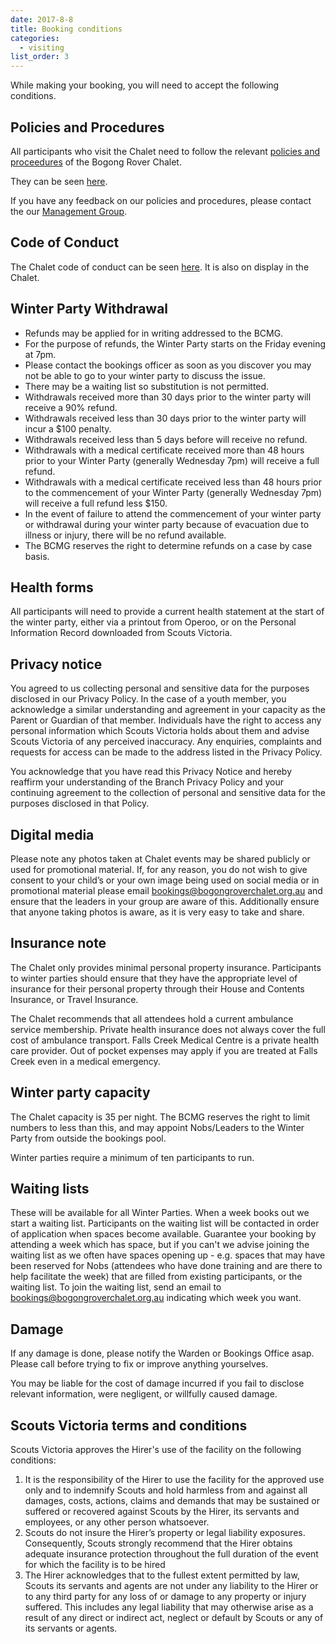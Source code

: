 ```yaml
---
date: 2017-8-8
title: Booking conditions
categories:
  - visiting
list_order: 3
---
```


While making your booking, you will need to accept the following conditions.

## Policies and Procedures

All participants who visit the Chalet need to follow the relevant [policies and
proceedures](https://bit.ly/bcmgpolicies) of the Bogong Rover Chalet.

They can be seen [here](https://bit.ly/bcmgpolicies).

If you have any feedback on our policies and procedures, please contact the our
[Management Group](/about/contact/#management).

## Code of Conduct

The Chalet code of conduct can be seen [here](https://bit.ly/chalet-coc). It is
also on display in the Chalet.

## Winter Party Withdrawal

 - Refunds may be applied for in writing addressed to the BCMG.
 - For the purpose of refunds, the Winter Party starts on the Friday evening at
   7pm.
 - Please contact the bookings officer as soon as you discover you may not be
   able to go to your winter party to discuss the issue.
 - There may be a waiting list so substitution is not permitted.
 - Withdrawals received more than 30 days prior to the winter party will receive
   a 90% refund.
 - Withdrawals received less than 30 days prior to the winter party will incur a
   $100 penalty.
 - Withdrawals received less than 5 days before will receive no refund.
 - Withdrawals with a medical certificate received more than 48 hours prior to
   your Winter Party (generally Wednesday 7pm) will receive a full refund.
 - Withdrawals with a medical certificate received less than 48 hours prior to
   the commencement of your Winter Party (generally Wednesday 7pm) will receive
   a full refund less $150.
 - In the event of failure to attend the commencement of your winter party or
   withdrawal during your winter party because of evacuation due to illness or
   injury, there will be no refund available.
 - The BCMG reserves the right to determine refunds on a case by case basis.

## Health forms

All participants will need to provide a current health statement at the start of
the winter party, either via a printout from Operoo, or on the Personal
Information Record downloaded from Scouts Victoria.

## Privacy notice

You agreed to us collecting personal and sensitive data for the purposes
disclosed in our Privacy Policy. In the case of a youth member, you acknowledge
a similar understanding and agreement in your capacity as the Parent or Guardian
of that member. Individuals have the right to access any personal information
which Scouts Victoria holds about them and advise Scouts Victoria of any
perceived inaccuracy. Any enquiries, complaints and requests for access can be
made to the address listed in the Privacy Policy.

You acknowledge that you have read this Privacy Notice and hereby reaffirm your
understanding of the Branch Privacy Policy and your continuing agreement to the
collection of personal and sensitive data for the purposes disclosed in that
Policy.

## Digital media

Please note any photos taken at Chalet events may be shared publicly or used for
promotional material.  If, for any reason, you do not wish to give consent to
your child’s or your own image being used on social media or in promotional
material please email
[bookings@bogongroverchalet.org.au](mailto:bookings@bogongroverchalet.org.au)
and ensure that the leaders in your group are aware of this. Additionally ensure
that anyone taking photos is aware, as it is very easy to take and share.

## Insurance note

The Chalet only provides minimal personal property insurance. Participants to
winter parties should ensure that they have the appropriate level of insurance
for their personal property through their House and Contents Insurance, or
Travel Insurance.

The Chalet recommends that all attendees hold a current ambulance service
membership. Private health insurance does not always cover the full cost of
ambulance transport. Falls Creek Medical Centre is a private health care
provider. Out of pocket expenses may apply if you are treated at Falls Creek
even in a medical emergency.

## Winter party capacity

The Chalet capacity is 35 per night. The BCMG reserves the right to limit
numbers to less than this, and may appoint Nobs/Leaders to the Winter Party from
outside the bookings pool.

Winter parties require a minimum of ten participants to run.

## Waiting lists

These will be available for all Winter Parties.  When a week books out we start
a waiting list. Participants on the waiting list will be contacted in order of
application when spaces become available. Guarantee your booking by attending a
week which has space, but if you can't we advise joining the waiting list as we
often have spaces opening up - e.g. spaces that may have been reserved for Nobs
(attendees who have done training and are there to help facilitate the week)
that are filled from existing participants, or the waiting list. To join the
waiting list, send an email to
[bookings@bogongroverchalet.org.au](mailto:bookings@bogongroverchalet.org.au)
indicating which week you want.

## Damage

If any damage is done, please notify the Warden or Bookings Office asap. Please
call before trying to fix or improve anything yourselves.

You may be liable for the cost of damage incurred if you fail to disclose
relevant information, were negligent, or willfully caused damage.

## Scouts Victoria terms and conditions

Scouts Victoria approves the Hirer's use of the facility on the following conditions:

1. It is the responsibility of the Hirer to use the facility for the approved use only and to indemnify Scouts and hold harmless from and against all damages, costs, actions, claims and demands that may be sustained or suffered or recovered against Scouts by the Hirer, its servants and employees, or any other person whatsoever.
2. Scouts do not insure the Hirer’s property or legal liability exposures. Consequently, Scouts strongly recommend that the Hirer obtains adequate insurance protection throughout the full duration of the event for which the facility is to be hired
3. The Hirer acknowledges that to the fullest extent permitted by law, Scouts its servants and agents are not under any liability to the Hirer or to any third party for any loss of or damage to any property or injury suffered. This includes any legal liability that may otherwise arise as a result of any direct or indirect act, neglect or default by Scouts or any of its servants or agents.
